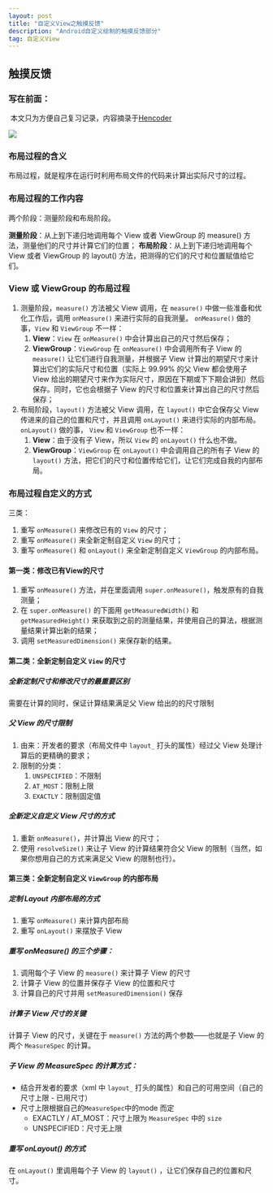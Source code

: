 ```yaml
---
layout: post
title: "自定义View之触摸反馈"
description: "Android自定义绘制的触摸反馈部分"
tag: 自定义View
---
```

## 触摸反馈

### 写在前面：

​	本文只为方便自己复习记录，内容摘录于[Hencoder](https://hencoder.com/ui-2-1/)

![](https://struggledreamlin.github.io/images/posts/ui-2-1-cover.png)

### 布局过程的含义

布局过程，就是程序在运行时利用布局文件的代码来计算出实际尺寸的过程。

### 布局过程的工作内容

两个阶段：测量阶段和布局阶段。

**测量阶段**：从上到下递归地调用每个 View 或者 ViewGroup 的 measure() 方法，测量他们的尺寸并计算它们的位置；
**布局阶段**：从上到下递归地调用每个 View 或者 ViewGroup 的 layout() 方法，把测得的它们的尺寸和位置赋值给它们。

### View 或 ViewGroup 的布局过程

1. 测量阶段，`measure()` 方法被父 View 调用，在 `measure()` 中做一些准备和优化工作后，调用 `onMeasure()` 来进行实际的自我测量。 `onMeasure()` 做的事，`View` 和 `ViewGroup` 不一样：
   1. **View**：`View` 在 `onMeasure()` 中会计算出自己的尺寸然后保存；
   2. **ViewGroup**：`ViewGroup` 在 `onMeasure()` 中会调用所有子 View 的 `measure()` 让它们进行自我测量，并根据子 View 计算出的期望尺寸来计算出它们的实际尺寸和位置（实际上 99.99% 的父 View 都会使用子 View 给出的期望尺寸来作为实际尺寸，原因在下期或下下期会讲到）然后保存。同时，它也会根据子 View 的尺寸和位置来计算出自己的尺寸然后保存；
2. 布局阶段，`layout()` 方法被父 View 调用，在 `layout()` 中它会保存父 View 传进来的自己的位置和尺寸，并且调用 `onLayout()` 来进行实际的内部布局。`onLayout()` 做的事， `View` 和 `ViewGroup` 也不一样：
   1. **View**：由于没有子 View，所以 `View` 的 `onLayout()` 什么也不做。
   2. **ViewGroup**：`ViewGroup` 在 `onLayout()` 中会调用自己的所有子 View 的 `layout()` 方法，把它们的尺寸和位置传给它们，让它们完成自我的内部布局。

### 布局过程自定义的方式

三类：

1. 重写 `onMeasure()` 来修改已有的 `View` 的尺寸；
2. 重写 `onMeasure()` 来全新定制自定义 `View` 的尺寸；
3. 重写 `onMeasure()` 和 `onLayout()` 来全新定制自定义 `ViewGroup` 的内部布局。

#### 第一类：修改已有View的尺寸

1. 重写 `onMeasure()` 方法，并在里面调用 `super.onMeasure()`，触发原有的自我测量；
2. 在 `super.onMeasure()` 的下面用 `getMeasuredWidth()` 和 `getMeasuredHeight()` 来获取到之前的测量结果，并使用自己的算法，根据测量结果计算出新的结果；
3. 调用 `setMeasuredDimension()` 来保存新的结果。

#### 第二类：全新定制自定义 `View` 的尺寸

##### 全新定制尺寸和修改尺寸的最重要区别

需要在计算的同时，保证计算结果满足父 View 给出的的尺寸限制

##### 父 View 的尺寸限制

1. 由来：开发者的要求（布局文件中 `layout_` 打头的属性）经过父 View 处理计算后的更精确的要求；
2. 限制的分类：
   1. `UNSPECIFIED`：不限制
   2. `AT_MOST`：限制上限
   3. `EXACTLY`：限制固定值

##### 全新定义自定义 View 尺寸的方式

1. 重新 `onMeasure()`，并计算出 View 的尺寸；
2. 使用 `resolveSize()` 来让子 View 的计算结果符合父 View 的限制（当然，如果你想用自己的方式来满足父 View 的限制也行）。

#### 第三类：全新定制自定义 `ViewGroup` 的内部布局

##### 定制 Layout 内部布局的方式

1. 重写 `onMeasure()` 来计算内部布局
2. 重写 `onLayout()` 来摆放子 View

##### 重写 onMeasure() 的三个步骤：

1. 调用每个子 View 的 `measure()` 来计算子 View 的尺寸
2. 计算子 View 的位置并保存子 View 的位置和尺寸
3. 计算自己的尺寸并用 `setMeasuredDimension()` 保存

##### 计算子 View 尺寸的关键

计算子 View 的尺寸，关键在于 `measure()` 方法的两个参数——也就是子 View 的两个 `MeasureSpec` 的计算。

##### 子 View 的 MeasureSpec 的计算方式：

- 结合开发者的要求（xml 中 `layout_` 打头的属性）和自己的可用空间（自己的尺寸上限 - 已用尺寸）
- 尺寸上限根据自己的`MeasureSpec`中的mode 而定
  - EXACTLY / AT_MOST：尺寸上限为 `MeasureSpec` 中的 `size`
  - UNSPECIFIED：尺寸无上限

##### 重写 onLayout() 的方式

在 `onLayout()` 里调用每个子 View 的 `layout()` ，让它们保存自己的位置和尺寸。

